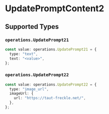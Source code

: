 # UpdatePromptContent2


## Supported Types

### `operations.UpdatePrompt21`

```typescript
const value: operations.UpdatePrompt21 = {
  type: "text",
  text: "<value>",
};
```

### `operations.UpdatePrompt22`

```typescript
const value: operations.UpdatePrompt22 = {
  type: "image_url",
  imageUrl: {
    url: "https://taut-freckle.net/",
  },
};
```

